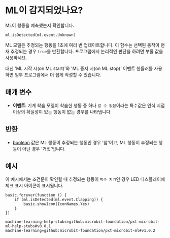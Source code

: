 # ML이 감지되었나요?

ML이 행동을 예측했는지 확인합니다.

```sig
ml.isDetected(ml.event.Unknown)
```

ML 모델은 추정되는 행동을 1초에 여러 번 업데이트합니다. 이 함수는 선택된 동작이 현재 추정되는 경우 `true`를 반환합니다. 프로그램에서 논리적인 판단을 하려면 부울 값을 사용하세요.

대신 'ML 시작 시(on ML start)'와 'ML 중지 시(on ML stop)' 이벤트 핸들러를 사용하면 일부 프로그램에서 더 쉽게 작성할 수 있습니다.

## 매개 변수

- **이벤트**: 기계 학습 모델이 학습한 행동 중 하나 `알 수 없음`이라는 특수값은 인식 지점 이상의 확실성이 있는 행동이 없는 경우를 나타냅니다.

## 반환

- [boolean](/types/boolean) 값은 ML 행동이 추정되는 행동인 경우 '참'이고, ML 행동이 추정되는 행동이 아닌 경우 '거짓'입니다.

## 예시

이 예시에서는 조건문이 확인될 때 추정되는 행동이 `박수 치기`인 경우 LED 디스플레이에 체크 표시 아이콘이 표시됩니다.

```blocks
basic.forever(function () {
    if (ml.isDetected(ml.event.Clapping)) {
        basic.showIcon(IconNames.Yes)
    }
})
```

```package
machine-learning-help-stubs=github:microbit-foundation/pxt-microbit-ml-help-stubs#v0.0.1
machine-learning=github:microbit-foundation/pxt-microbit-ml#v1.0.2
```
